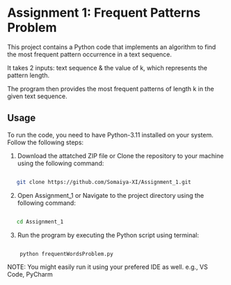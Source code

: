 # Assignment 1: Frequent Patterns Problem

This project contains a Python code that implements an algorithm to find the most frequent pattern occurrence in a text sequence.

It takes 2 inputs: text sequence & the value of k, which represents the pattern length.

The program then provides the most frequent patterns of length k in the given text sequence.


## Usage

To run the code, you need to have Python-3.11 installed on your system. Follow the following steps:

1. Download the attatched ZIP file or Clone the repository to your machine using the following command:

```bash

   git clone https://github.com/Somaiya-XI/Assignment_1.git

```

   
2. Open Assignment_1 or Navigate to the project directory using the following command:
   
```bash

   cd Assignment_1

```

3. Run the program by executing the Python script using terminal:

```bash

    python frequentWordsProblem.py

```

NOTE: You might easily run it using your prefered IDE as well. e.g., VS Code, PyCharm
